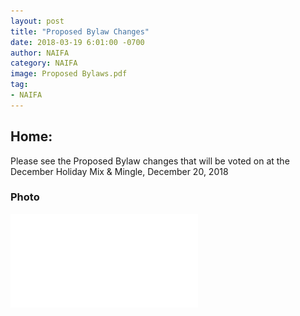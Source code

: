 ```yaml
---
layout: post
title: "Proposed Bylaw Changes"
date: 2018-03-19 6:01:00 -0700
author: NAIFA
category: NAIFA
image: Proposed Bylaws.pdf
tag:
- NAIFA
---
```


## Home:
Please see the Proposed Bylaw changes that will be voted on at the December Holiday Mix & Mingle, December 20, 2018
### Photo
![Contribution Photo 1](/images/posts/Proposed%20Bylaws.pdf)
